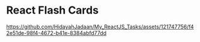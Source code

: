 # React Flash Cards



https://github.com/HidayahJadaan/My_ReactJS_Tasks/assets/121747756/f42e51de-98f4-4672-b41e-8384abfd77dd

